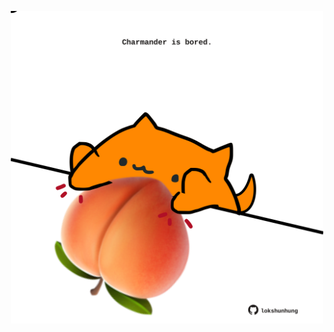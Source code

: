 <!-- built at 08/01/2023, 18:16:03 UTC -->
<p align="center">
  <img width="500" height="500" src="./ReadmeImage.svg">
</p>
